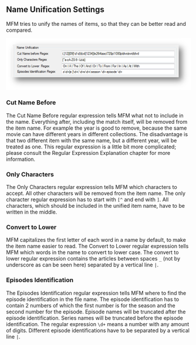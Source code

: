 ## Name Unification Settings
MFM tries to unify the names of items, so that they can be better read and compared.

[![Name Unification](../images/NameUnification.jpg)](../images/NameUnification.jpg)

### Cut Name Before
The Cut Name Before regular expression tells MFM what not to include in the name.  Everything after, including the match itself, will be removed from the item name.  For example the year is good to remove, because the same movie can have different years in different collections.  The disadvantage is that two different item with the same name, but a different year, will be treated as one.  This regular expression is a little bit more complicated; please consult the Regular Expression Explanation chapter for more information.

### Only Characters
The Only Characters regular expression tells MFM which characters to accept.  All other characters will be removed from the item name.  The only character regular expression has to start with `[^` and end with `]`.  All characters, which should be included in the unified item name, have to be written in the middle.

### Convert to Lower
MFM capitalizes the first letter of each word in a name by default, to make the item name easier to read.  The Convert to Lower regular expression tells MFM which words in the name to convert to lower case.  The convert to lower regular expression contains the articles between spaces `_` (not by underscore as can be seen here) separated by a vertical line `|`.

### Episodes Identification
The Episodes Identification regular expression tells MFM where to find the episode identification in the file name.  The episode identification has to contain 2 numbers of which the first number is for the season and the second number for the episode.  Episode names will be truncated after the episode identification.  Series names will be truncated before the episode identification.  The regular expression `\d+` means a number with any amount of digits.  Different episode identifications have to be separated by a vertical line `|`.
